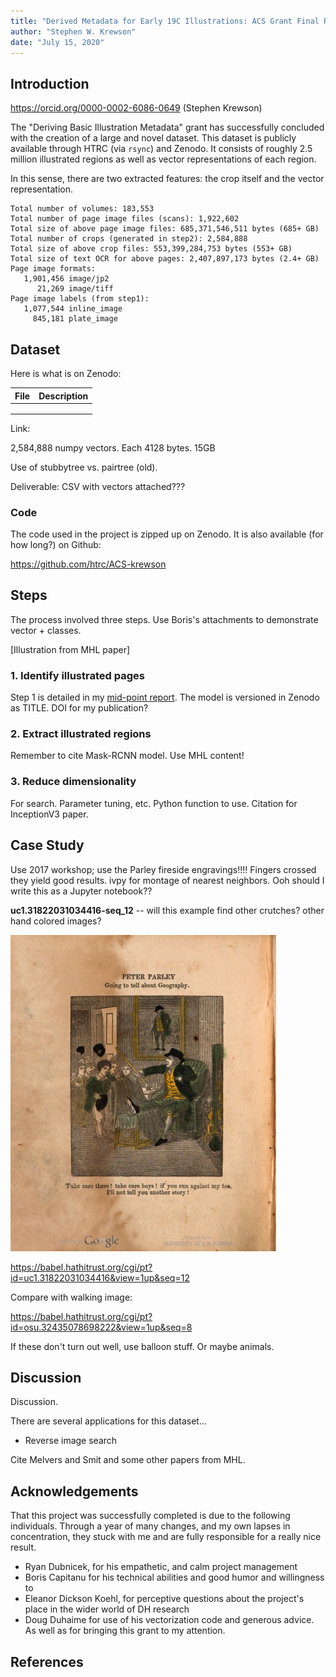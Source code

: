 ```yaml
---
title: "Derived Metadata for Early 19C Illustrations: ACS Grant Final Report"
author: "Stephen W. Krewson"
date: "July 15, 2020"
---
```


## Introduction

https://orcid.org/0000-0002-6086-0649 (Stephen Krewson)

The "Deriving Basic Illustration Metadata" grant has successfully concluded with the creation of a large and novel dataset. This dataset is publicly available through HTRC (via `rsync`) and Zenodo. It consists of roughly 2.5 million illustrated regions as well as vector representations of each region.

In this sense, there are two extracted features: the crop itself and the vector representation.

```
Total number of volumes: 183,553
Total number of page image files (scans): 1,922,602
Total size of above page image files: 685,371,546,511 bytes (685+ GB)
Total number of crops (generated in step2): 2,584,888
Total size of above crop files: 553,399,284,753 bytes (553+ GB)
Total size of text OCR for above pages: 2,407,897,173 bytes (2.4+ GB)
Page image formats:
   1,901,456 image/jp2
      21,269 image/tiff
Page image labels (from step1):
   1,077,544 inline_image
     845,181 plate_image
```

## Dataset 

Here is what is on Zenodo:

| File | Description |
| ---- | ----------- |
|      |             |
|      |             |
|      |             |

Link: 

2,584,888 numpy vectors. Each 4128 bytes. 15GB

Use of stubbytree vs. pairtree (old).

Deliverable: CSV with vectors attached???

### Code

The code used in the project is zipped up on Zenodo. It is also available (for how long?) on Github:

https://github.com/htrc/ACS-krewson

## Steps

The process involved three steps. Use Boris's attachments to demonstrate vector + classes.

[Illustration from MHL paper]

### 1. Identify illustrated pages

Step 1 is detailed in my [mid-point report](https://wiki.htrc.illinois.edu/display/COM/A+Half-Century+of+Illustrated+Pages%3A+ACS+Lab+Notes). The model is versioned in Zenodo as TITLE. DOI for my publication?

### 2. Extract illustrated regions

Remember to cite Mask-RCNN model. Use MHL content!

### 3. Reduce dimensionality

For search. Parameter tuning, etc. Python function to use. Citation for InceptionV3 paper.

## Case Study

Use 2017 workshop; use the Parley fireside engravings!!!! Fingers crossed they yield good results. ivpy for montage of nearest neighbors. Ooh should I write this as a Jupyter notebook??

**uc1.31822031034416-seq_12** -- will this example find other crutches? other hand colored images?

<img src="img/uc1.31822031034416-seq_12.jpg" style="zoom:50%;" />

https://babel.hathitrust.org/cgi/pt?id=uc1.31822031034416&view=1up&seq=12

Compare with walking image: 

https://babel.hathitrust.org/cgi/pt?id=osu.32435078698222&view=1up&seq=8

If these don't turn out well, use balloon stuff. Or maybe animals.

## Discussion

Discussion.

There are several applications for this dataset...

- Reverse image search

Cite Melvers and Smit and some other papers from MHL.

## Acknowledgements

That this project was successfully completed is due to the following individuals. Through a year of many changes, and my own lapses in concentration, they stuck with me and are fully responsible for a really nice result.

- Ryan Dubnicek, for his empathetic,  and calm project management
- Boris Capitanu for his technical abilities and good humor and willingness to 
- Eleanor Dickson Koehl, for perceptive questions about the project's place in the wider world of DH research
- Doug Duhaime for use of his vectorization code and generous advice. As well as for bringing this grant to my attention.

## References